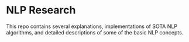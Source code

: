 # NLP Research


This repo contains several explanations, implementations of SOTA NLP algorithms, and detailed descriptions of some of the basic NLP concepts. 
